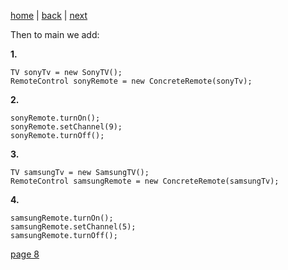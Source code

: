[home](./page01.md) | [back](./page06.md) | [next](./page08.md)

Then to main we add:

**1.**
```
TV sonyTv = new SonyTV();
RemoteControl sonyRemote = new ConcreteRemote(sonyTv);
```
**2.**
```
sonyRemote.turnOn();
sonyRemote.setChannel(9);
sonyRemote.turnOff();
```
**3.**
```
TV samsungTv = new SamsungTV();
RemoteControl samsungRemote = new ConcreteRemote(samsungTv);
```
**4.**
```
samsungRemote.turnOn();
samsungRemote.setChannel(5);
samsungRemote.turnOff();
```   


[page 8](./page08.md)
